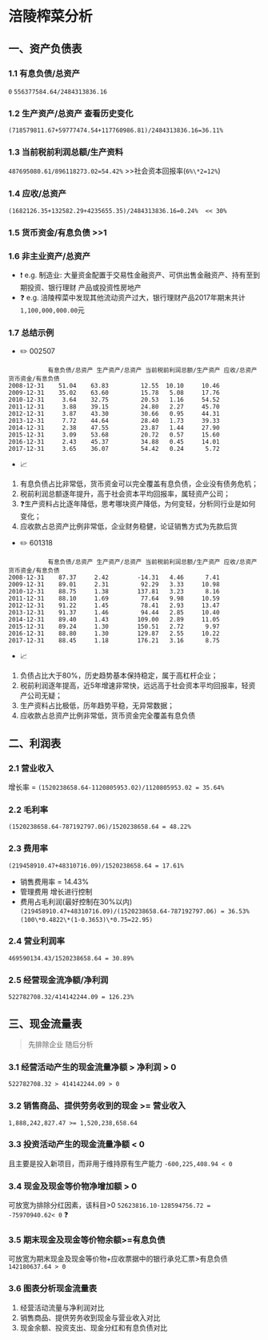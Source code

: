 # 涪陵榨菜分析
## 一、资产负债表
### 1.1 有息负债/总资产 
`0`
`556377584.64/2484313836.16`

### 1.2 生产资产/总资产 查看历史变化
`(718579811.67+59777474.54+117760986.81)/2484313836.16=36.11%`

### 1.3 当前税前利润总额/生产资料
`487695080.61/896118273.02=54.42%` >>社会资本回报率(`6%\*2=12%`)

### 1.4 应收/总资产
`(1682126.35+132582.29+4235655.35)/2484313836.16=0.24%  << 30%`

### 1.5 货币资金/有息负债 >>1

### 1.6 非主业资产/总资产
* :exclamation: e.g. 制造业:  大量资金配置于交易性金融资产、可供出售金融资产、持有至到期投资、银行理财
产品或投资性房地产
* :question: e.g. 涪陵榨菜中发现其他流动资产过大，银行理财产品2017年期末共计`1,100,000,000.00`元
### 1.7 总结示例
* :pencil2: 002507
```text
           有息负债/总资产 生产资产/总资产 当前税前利润总额/生产资产 应收/总资产 货币资金/有息负债
2008-12-31    51.04    63.83         12.55  10.10     10.46
2009-12-31    35.02    63.60         15.78   5.08     17.76
2010-12-31     3.64    32.75         20.53   1.16     54.52
2011-12-31     3.88    39.15         24.80   2.27     45.70
2012-12-31     3.87    43.30         30.66   0.95     44.31
2013-12-31     7.72    44.64         28.40   1.73     39.33
2014-12-31     2.38    47.55         23.87   1.44     27.90
2015-12-31     3.09    53.68         20.72   0.57     15.60
2016-12-31     2.43    45.37         34.88   0.45     14.01
2017-12-31     3.65    36.07         54.42   0.24      5.72
```
* :chart_with_upwards_trend:
1. 有息负债占比非常低，货币资金可以完全覆盖有息负债，企业没有债务危机；
2. 税前利润总额逐年提升，高于社会资本平均回报率，属轻资产公司；
3. :question:生产资料占比逐年降低，思考哪块资产降低，为何变轻，分析同行业是如何变化；
4. 应收款占总资产比例非常低，企业财务稳健，论证销售方式为先款后货
* :pencil2: 601318
```text
           有息负债/总资产 生产资产/总资产 当前税前利润总额/生产资产 应收/总资产 货币资金/有息负债
2008-12-31    87.37     2.42        -14.31   4.46      7.41
2009-12-31    89.01     2.31         92.29   3.33     10.98
2010-12-31    88.75     1.38        137.81   3.23      8.16
2011-12-31    88.10     1.69         77.64   9.98     10.59
2012-12-31    91.22     1.45         78.41   2.93     13.47
2013-12-31    91.37     1.46         94.44   2.85     10.40
2014-12-31    89.40     1.43        109.00   2.89     11.05
2015-12-31    89.24     1.30        150.51   2.72      9.97
2016-12-31    88.80     1.30        129.87   2.55     10.22
2017-12-31    88.45     1.18        176.21   3.16      8.75
```
* :chart_with_upwards_trend:
1. 负债占比大于80%，历史趋势基本保持稳定，属于高杠杆企业；
2. 税前利润逐年提高，近5年增速非常快，远远高于社会资本平均回报率，轻资产公司无疑；
3. 生产资料占比极低，历年趋势平稳，无异常数据；
4. 应收款占总资产比例非常低，货币资金完全覆盖有息负债

## 二、利润表
### 2.1 营业收入
增长率 = `(1520238658.64-1120805953.02)/1120805953.02 = 35.64%`
### 2.2 毛利率
`(1520238658.64-787192797.06)/1520238658.64 = 48.22%`
### 2.3 费用率
`(219458910.47+48310716.09)/1520238658.64 = 17.61%`
* 销售费用率 = 14.43%
* 管理费用 增长进行控制
* 费用占毛利润(最好控制在30%以内)
`(219458910.47+48310716.09)/(1520238658.64-787192797.06) = 36.53%`
`(100\*0.4822\*(1-0.3653)\*0.75=22.95)`
### 2.4 营业利润率
`469590134.43/1520238658.64 = 30.89%`
### 2.5 经营现金流净额/净利润
`522782708.32/414142244.09 = 126.23%`


## 三、现金流量表
>先排除企业 随后分析
### 3.1 经营活动产生的现金流量净额 > 净利润 > 0
`522782708.32 > 414142244.09 > 0`
### 3.2 销售商品、提供劳务收到的现金 >= 营业收入
`1,888,242,827.47 >= 1,520,238,658.64`
### 3.3 投资活动产生的现金流量净额 < 0
且主要是投入新项目，而非用于维持原有生产能力
`-600,225,408.94 < 0`
### 3.4 现金及现金等价物净增加额 > 0
可放宽为排除分红因素，该科目>0
`52623816.10-128594756.72 = -75970940.62< 0` :question:
### 3.5 期末现金及现金等价物余额>=有息负债
可放宽为期末现金及现金等价物+应收票据中的银行承兑汇票>有息负债
`142180637.64 > 0`

### 3.6 图表分析现金流量表
1. 经营活动流量与净利润对比
2. 销售商品、提供劳务收到现金与营业收入对比
3. 现金余额、投资支出、现金分红和有息负债对比

